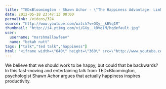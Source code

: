```yaml
---
title: "TEDxBloomington - Shawn Achor - \"The Happiness Advantage: Linking Positive Brains to Performance\""
date: 2012-05-18 23:47:13 00:00
permalink: /videos/324
source: "http://www.youtube.com/watch?v=GXy__kBVq1M"
thumbnail: "http://i4.ytimg.com/vi/GXy__kBVq1M/hqdefault.jpg"
user:
  username: "marshmallowfeev"
  name: "bekah nutt"
tags: ["talk","ted talk","happiness"]
html: "<iframe width=\"640\" height=\"360\" src=\"http://www.youtube.com/embed/GXy__kBVq1M?wmode=transparent&fs=1&feature=oembed\" frameborder=\"0\" allowfullscreen></iframe>"
---
```


We believe that we should work to be happy, but could that be backwards? In this fast-moving and entertaining talk from TEDxBloomington, psychologist Shawn Achor argues that actually happiness inspires productivity.